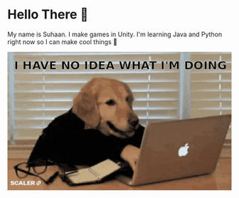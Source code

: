 # Hello There 👋

My name is Suhaan. I make games in Unity. I'm learning Java and Python right now so I can make cool things 🧔

![xda](gifs/giphy.gif)
